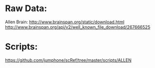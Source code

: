 
# Raw Data:

Allen Brain:
http://www.brainspan.org/static/download.html
http://www.brainspan.org/api/v2/well_known_file_download/267666525

# Scripts:

https://github.com/jumphone/scRef/tree/master/scripts/ALLEN
 
